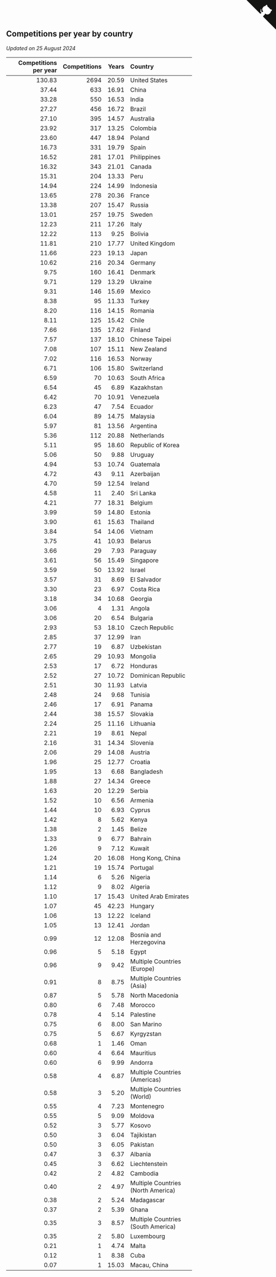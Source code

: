 ## Competitions per year by country

*Updated on 25 August 2024*

| Competitions per year | Competitions | Years | Country |
| ---: | ---: | ---: | :--- |
| 130.83 | 2694 | 20.59 | United States |
| 37.44 | 633 | 16.91 | China |
| 33.28 | 550 | 16.53 | India |
| 27.27 | 456 | 16.72 | Brazil |
| 27.10 | 395 | 14.57 | Australia |
| 23.92 | 317 | 13.25 | Colombia |
| 23.60 | 447 | 18.94 | Poland |
| 16.73 | 331 | 19.79 | Spain |
| 16.52 | 281 | 17.01 | Philippines |
| 16.32 | 343 | 21.01 | Canada |
| 15.31 | 204 | 13.33 | Peru |
| 14.94 | 224 | 14.99 | Indonesia |
| 13.65 | 278 | 20.36 | France |
| 13.38 | 207 | 15.47 | Russia |
| 13.01 | 257 | 19.75 | Sweden |
| 12.23 | 211 | 17.26 | Italy |
| 12.22 | 113 | 9.25 | Bolivia |
| 11.81 | 210 | 17.77 | United Kingdom |
| 11.66 | 223 | 19.13 | Japan |
| 10.62 | 216 | 20.34 | Germany |
| 9.75 | 160 | 16.41 | Denmark |
| 9.71 | 129 | 13.29 | Ukraine |
| 9.31 | 146 | 15.69 | Mexico |
| 8.38 | 95 | 11.33 | Turkey |
| 8.20 | 116 | 14.15 | Romania |
| 8.11 | 125 | 15.42 | Chile |
| 7.66 | 135 | 17.62 | Finland |
| 7.57 | 137 | 18.10 | Chinese Taipei |
| 7.08 | 107 | 15.11 | New Zealand |
| 7.02 | 116 | 16.53 | Norway |
| 6.71 | 106 | 15.80 | Switzerland |
| 6.59 | 70 | 10.63 | South Africa |
| 6.54 | 45 | 6.89 | Kazakhstan |
| 6.42 | 70 | 10.91 | Venezuela |
| 6.23 | 47 | 7.54 | Ecuador |
| 6.04 | 89 | 14.75 | Malaysia |
| 5.97 | 81 | 13.56 | Argentina |
| 5.36 | 112 | 20.88 | Netherlands |
| 5.11 | 95 | 18.60 | Republic of Korea |
| 5.06 | 50 | 9.88 | Uruguay |
| 4.94 | 53 | 10.74 | Guatemala |
| 4.72 | 43 | 9.11 | Azerbaijan |
| 4.70 | 59 | 12.54 | Ireland |
| 4.58 | 11 | 2.40 | Sri Lanka |
| 4.21 | 77 | 18.31 | Belgium |
| 3.99 | 59 | 14.80 | Estonia |
| 3.90 | 61 | 15.63 | Thailand |
| 3.84 | 54 | 14.06 | Vietnam |
| 3.75 | 41 | 10.93 | Belarus |
| 3.66 | 29 | 7.93 | Paraguay |
| 3.61 | 56 | 15.49 | Singapore |
| 3.59 | 50 | 13.92 | Israel |
| 3.57 | 31 | 8.69 | El Salvador |
| 3.30 | 23 | 6.97 | Costa Rica |
| 3.18 | 34 | 10.68 | Georgia |
| 3.06 | 4 | 1.31 | Angola |
| 3.06 | 20 | 6.54 | Bulgaria |
| 2.93 | 53 | 18.10 | Czech Republic |
| 2.85 | 37 | 12.99 | Iran |
| 2.77 | 19 | 6.87 | Uzbekistan |
| 2.65 | 29 | 10.93 | Mongolia |
| 2.53 | 17 | 6.72 | Honduras |
| 2.52 | 27 | 10.72 | Dominican Republic |
| 2.51 | 30 | 11.93 | Latvia |
| 2.48 | 24 | 9.68 | Tunisia |
| 2.46 | 17 | 6.91 | Panama |
| 2.44 | 38 | 15.57 | Slovakia |
| 2.24 | 25 | 11.16 | Lithuania |
| 2.21 | 19 | 8.61 | Nepal |
| 2.16 | 31 | 14.34 | Slovenia |
| 2.06 | 29 | 14.08 | Austria |
| 1.96 | 25 | 12.77 | Croatia |
| 1.95 | 13 | 6.68 | Bangladesh |
| 1.88 | 27 | 14.34 | Greece |
| 1.63 | 20 | 12.29 | Serbia |
| 1.52 | 10 | 6.56 | Armenia |
| 1.44 | 10 | 6.93 | Cyprus |
| 1.42 | 8 | 5.62 | Kenya |
| 1.38 | 2 | 1.45 | Belize |
| 1.33 | 9 | 6.77 | Bahrain |
| 1.26 | 9 | 7.12 | Kuwait |
| 1.24 | 20 | 16.08 | Hong Kong, China |
| 1.21 | 19 | 15.74 | Portugal |
| 1.14 | 6 | 5.26 | Nigeria |
| 1.12 | 9 | 8.02 | Algeria |
| 1.10 | 17 | 15.43 | United Arab Emirates |
| 1.07 | 45 | 42.23 | Hungary |
| 1.06 | 13 | 12.22 | Iceland |
| 1.05 | 13 | 12.41 | Jordan |
| 0.99 | 12 | 12.08 | Bosnia and Herzegovina |
| 0.96 | 5 | 5.18 | Egypt |
| 0.96 | 9 | 9.42 | Multiple Countries (Europe) |
| 0.91 | 8 | 8.75 | Multiple Countries (Asia) |
| 0.87 | 5 | 5.78 | North Macedonia |
| 0.80 | 6 | 7.48 | Morocco |
| 0.78 | 4 | 5.14 | Palestine |
| 0.75 | 6 | 8.00 | San Marino |
| 0.75 | 5 | 6.67 | Kyrgyzstan |
| 0.68 | 1 | 1.46 | Oman |
| 0.60 | 4 | 6.64 | Mauritius |
| 0.60 | 6 | 9.99 | Andorra |
| 0.58 | 4 | 6.87 | Multiple Countries (Americas) |
| 0.58 | 3 | 5.20 | Multiple Countries (World) |
| 0.55 | 4 | 7.23 | Montenegro |
| 0.55 | 5 | 9.09 | Moldova |
| 0.52 | 3 | 5.77 | Kosovo |
| 0.50 | 3 | 6.04 | Tajikistan |
| 0.50 | 3 | 6.05 | Pakistan |
| 0.47 | 3 | 6.37 | Albania |
| 0.45 | 3 | 6.62 | Liechtenstein |
| 0.42 | 2 | 4.82 | Cambodia |
| 0.40 | 2 | 4.97 | Multiple Countries (North America) |
| 0.38 | 2 | 5.24 | Madagascar |
| 0.37 | 2 | 5.39 | Ghana |
| 0.35 | 3 | 8.57 | Multiple Countries (South America) |
| 0.35 | 2 | 5.80 | Luxembourg |
| 0.21 | 1 | 4.74 | Malta |
| 0.12 | 1 | 8.38 | Cuba |
| 0.07 | 1 | 15.03 | Macau, China |


<a href="https://github.com/jonatanklosko/wca_statistics" class="github-corner" aria-label="View source on Github"><svg width="80" height="80" viewBox="0 0 250 250" style="fill:#151513; color:#fff; position: absolute; top: 0; border: 0; right: 0;" aria-hidden="true"><path d="M0,0 L115,115 L130,115 L142,142 L250,250 L250,0 Z"></path><path d="M128.3,109.0 C113.8,99.7 119.0,89.6 119.0,89.6 C122.0,82.7 120.5,78.6 120.5,78.6 C119.2,72.0 123.4,76.3 123.4,76.3 C127.3,80.9 125.5,87.3 125.5,87.3 C122.9,97.6 130.6,101.9 134.4,103.2" fill="currentColor" style="transform-origin: 130px 106px;" class="octo-arm"></path><path d="M115.0,115.0 C114.9,115.1 118.7,116.5 119.8,115.4 L133.7,101.6 C136.9,99.2 139.9,98.4 142.2,98.6 C133.8,88.0 127.5,74.4 143.8,58.0 C148.5,53.4 154.0,51.2 159.7,51.0 C160.3,49.4 163.2,43.6 171.4,40.1 C171.4,40.1 176.1,42.5 178.8,56.2 C183.1,58.6 187.2,61.8 190.9,65.4 C194.5,69.0 197.7,73.2 200.1,77.6 C213.8,80.2 216.3,84.9 216.3,84.9 C212.7,93.1 206.9,96.0 205.4,96.6 C205.1,102.4 203.0,107.8 198.3,112.5 C181.9,128.9 168.3,122.5 157.7,114.1 C157.9,116.9 156.7,120.9 152.7,124.9 L141.0,136.5 C139.8,137.7 141.6,141.9 141.8,141.8 Z" fill="currentColor" class="octo-body"></path></svg></a><style>.github-corner:hover .octo-arm{animation:octocat-wave 560ms ease-in-out}@keyframes octocat-wave{0%,100%{transform:rotate(0)}20%,60%{transform:rotate(-25deg)}40%,80%{transform:rotate(10deg)}}@media (max-width:500px){.github-corner:hover .octo-arm{animation:none}.github-corner .octo-arm{animation:octocat-wave 560ms ease-in-out}}</style>
